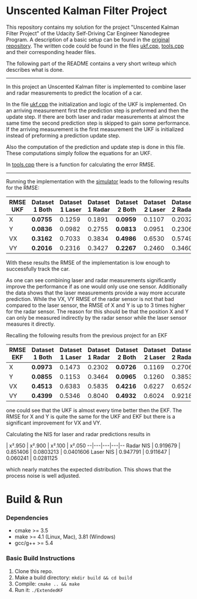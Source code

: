 # Unscented Kalman Filter Project

This repository contains my solution for the project "Unscented Kalman Filter Project" of the Udacity Self-Driving Car Engineer Nanodegree Program. A description of a basic setup can be found in the [original repository](https://github.com/udacity/CarND-Unscented-Kalman-Filter-Project). The written code could be found in the files [ukf.cpp](./src/ukf.cpp), [tools.cpp](./src/tools.cpp) and their corresponding header files.

The following part of the README contains a very short writeup which describes what is done.

---

In this project an Unscented Kalman filter is implemented to combine laser and radar measurements to predict the location of a car.

In the file [ukf.cpp](./src/ukf.cpp) the initialization and logic of the UKF is implemented. On an arriving measurement first the prediction step is preformed and then the update step. If there are both laser and radar measurements at almost the same time the second prediction step is skipped to gain some performance. If the arriving measurement is the first measurement the UKF is initialized instead of preforming a prediction update step.

Also the computation of the prediction and update step is done in this file. These computations simply follow the equations for an UKF.

In [tools.cpp](./src/tools.cpp) there is a function for calculating the error RMSE.

---

Running the implementation with the [simulator](https://github.com/udacity/self-driving-car-sim/releases) leads to the following results for the RMSE:


| RMSE UKF | Dataset 1 Both | Dataset 1 Laser | Dataset 1 Radar | Dataset 2 Both | Dataset 2 Laser | Dataset 2 Radar |
|------|----------------|-----------------|-----------------|----------------|-----------------|-----------------|
| X    | **0.0755**     | 0.1259          | 0.1891          | **0.0959**     | 0.1107          | 0.2032          |
| Y    | **0.0836**     | 0.0982          | 0.2755          | **0.0813**     | 0.0951          | 0.2306          |
| VX   | **0.3162**     | 0.7033          | 0.3834          | **0.4986**     | 0.6530          | 0.5749          |
| VY   | **0.2016**     | 0.2316          | 0.3427          | **0.2267**     | 0.2460          | 0.3460          |

With these results the RMSE of the implementation is low enough to successfully track the car.


As one can see combining laser and radar measurements significantly improve the performance if as one would only use one sensor. Additionally the data shows that the laser measurements provide a way more accurate prediction. While the VX, VY RMSE of the radar sensor is not that bad compared to the laser sensor, the RMSE of X and Y is up to 3 times higher for the radar sensor. The reason for this should be that the position X and Y can only be measured indirectly by the radar sensor while the laser sensor measures it directly.

Recalling the following results from the previous project for an EKF

| RMSE EKF | Dataset 1 Both | Dataset 1 Laser | Dataset 1 Radar | Dataset 2 Both | Dataset 2 Laser | Dataset 2 Radar |
|------|----------------|-----------------|-----------------|----------------|-----------------|-----------------|
| X    | **0.0973**     | 0.1473          | 0.2302          | **0.0726**     | 0.1169          | 0.2706          |
| Y    | **0.0855**     | 0.1153          | 0.3464          | **0.0965**     | 0.1260          | 0.3853          |
| VX   | **0.4513**     | 0.6383          | 0.5835          | **0.4216**     | 0.6227          | 0.6524          |
| VY   | **0.4399**     | 0.5346          | 0.8040          | **0.4932**     | 0.6024          | 0.9218          |

one could see that the UKF is almost every time better then the EKF. The RMSE for X and Y is quite the same for the UKF and EKF but there is a significant improvement for VX and VY.

Calculating the NIS for laser and radar predictions results in

  | x².950  | x².900  | x².100  | x².050
--|---|---|---|--
 Radar NIS | 0.919679  | 0.851406  | 0.0803213  |  0.0401606
 Laser NIS | 0.947791  | 0.911647  | 0.060241  |  0.0281125

which nearly matches the expected distribution. This shows that the process noise is well adjusted.


# Build & Run

### Dependencies

* cmake >= 3.5
* make >= 4.1 (Linux, Mac), 3.81 (Windows)
* gcc/g++ >= 5.4

### Basic Build Instructions

1. Clone this repo.
2. Make a build directory: `mkdir build && cd build`
3. Compile: `cmake .. && make`
4. Run it: `./ExtendedKF `

